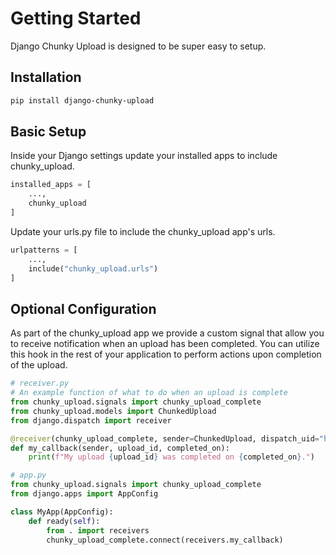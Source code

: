 # Getting Started

Django Chunky Upload is designed to be super easy to setup.

## Installation

```sh
pip install django-chunky-upload
```

## Basic Setup

Inside your Django settings update your installed apps to include chunky_upload.

```python
installed_apps = [
    ...,
    chunky_upload
]
```

Update your urls.py file to include the chunky_upload app's urls.

```python
urlpatterns = [
    ...,
    include("chunky_upload.urls")
]
```

## Optional Configuration

As part of the chunky_upload app we provide a custom signal that allow you to receive notification when an upload has been completed. You can utilize this hook in the rest of your application to perform actions upon completion of the upload.

```python
# receiver.py
# An example function of what to do when an upload is complete
from chunky_upload.signals import chunky_upload_complete
from chunky_upload.models import ChunkedUpload
from django.dispatch import receiver

@receiver(chunky_upload_complete, sender=ChunkedUpload, dispatch_uid="handling_upload_complete")
def my_callback(sender, upload_id, completed_on):
    print(f"My upload {upload_id} was completed on {completed_on}.")

# app.py
from chunky_upload.signals import chunky_upload_complete
from django.apps import AppConfig

class MyApp(AppConfig):
    def ready(self):
        from . import receivers
        chunky_upload_complete.connect(receivers.my_callback)
```
